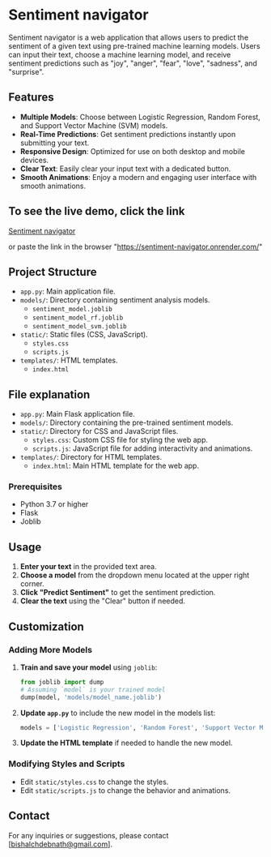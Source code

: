# Sentiment navigator

Sentiment navigator is a web application that allows users to predict the sentiment of a given text using pre-trained machine learning models. Users can input their text, choose a machine learning model, and receive sentiment predictions such as "joy", "anger", "fear", "love", "sadness", and "surprise".

## Features

- **Multiple Models**: Choose between Logistic Regression, Random Forest, and Support Vector Machine (SVM) models.
- **Real-Time Predictions**: Get sentiment predictions instantly upon submitting your text.
- **Responsive Design**: Optimized for use on both desktop and mobile devices.
- **Clear Text**: Easily clear your input text with a dedicated button.
- **Smooth Animations**: Enjoy a modern and engaging user interface with smooth animations.


## To see the live demo, click the link 

[Sentiment navigator](https://sentiment-navigator.onrender.com/)

or paste the link in the browser "https://sentiment-navigator.onrender.com/"

## Project Structure


- `app.py`: Main application file.
- `models/`: Directory containing sentiment analysis models.
  - `sentiment_model.joblib`
  - `sentiment_model_rf.joblib`
  - `sentiment_model_svm.joblib`
- `static/`: Static files (CSS, JavaScript).
  - `styles.css`
  - `scripts.js`
- `templates/`: HTML templates.
  - `index.html`

## File explanation


- `app.py`: Main Flask application file.
- `models/`: Directory containing the pre-trained sentiment models.
- `static/`: Directory for CSS and JavaScript files.
  - `styles.css`: Custom CSS file for styling the web app.
  - `scripts.js`: JavaScript file for adding interactivity and animations.
- `templates/`: Directory for HTML templates.
  - `index.html`: Main HTML template for the web app.



### Prerequisites

- Python 3.7 or higher
- Flask
- Joblib


## Usage

1. **Enter your text** in the provided text area.
2. **Choose a model** from the dropdown menu located at the upper right corner.
3. **Click "Predict Sentiment"** to get the sentiment prediction.
4. **Clear the text** using the "Clear" button if needed.

## Customization

### Adding More Models

1. **Train and save your model** using `joblib`:
    ```python
    from joblib import dump
    # Assuming `model` is your trained model
    dump(model, 'models/model_name.joblib')
    ```

2. **Update `app.py`** to include the new model in the models list:
    ```python
    models = ['Logistic Regression', 'Random Forest', 'Support Vector Machine', 'Your Model Name']
    ```

3. **Update the HTML template** if needed to handle the new model.

### Modifying Styles and Scripts

- Edit `static/styles.css` to change the styles.
- Edit `static/scripts.js` to change the behavior and animations.



## Contact

For any inquiries or suggestions, please contact [bishalchdebnath@gmail.com].

